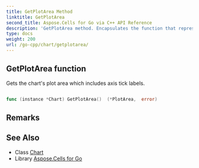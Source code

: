 ```yaml
---
title: GetPlotArea Method 
linktitle: GetPlotArea
second_title: Aspose.Cells for Go via C++ API Reference
description: 'GetPlotArea method. Encapsulates the function that represents getplotarea in Go.'
type: docs
weight: 200
url: /go-cpp/chart/getplotarea/
---
```


## GetPlotArea function

Gets the chart's plot area which includes axis tick labels.

```go

func (instance *Chart) GetPlotArea()  (*PlotArea,  error) 

```

## Remarks


## See Also

* Class [Chart](../)
* Library [Aspose.Cells for Go](../../)

